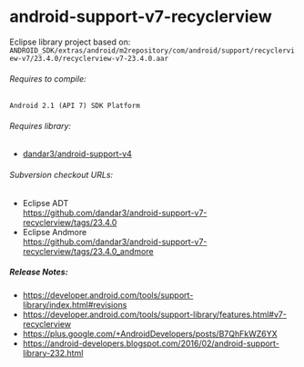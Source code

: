 android-support-v7-recyclerview
===============================

Eclipse library project based on:<br/>
`ANDROID_SDK/extras/android/m2repository/com/android/support/recyclerview-v7/23.4.0/recyclerview-v7-23.4.0.aar`

###### Requires to compile:<br/>
`Android 2.1 (API 7) SDK Platform`

###### Requires library:
* [dandar3/android-support-v4](https://github.com/dandar3/android-support-v4)

###### Subversion checkout URLs:
* Eclipse ADT<br/>
  https://github.com/dandar3/android-support-v7-recyclerview/tags/23.4.0
* Eclipse Andmore<br/>
  https://github.com/dandar3/android-support-v7-recyclerview/tags/23.4.0_andmore

##### Release Notes:
* https://developer.android.com/tools/support-library/index.html#revisions
* https://developer.android.com/tools/support-library/features.html#v7-recyclerview
* https://plus.google.com/+AndroidDevelopers/posts/B7QhFkWZ6YX
* https://android-developers.blogspot.com/2016/02/android-support-library-232.html
